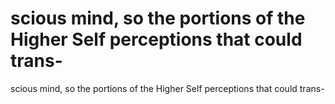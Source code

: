 # scious mind, so the portions of the Higher Self perceptions that could trans-

scious mind, so the portions of the Higher Self perceptions that could trans-